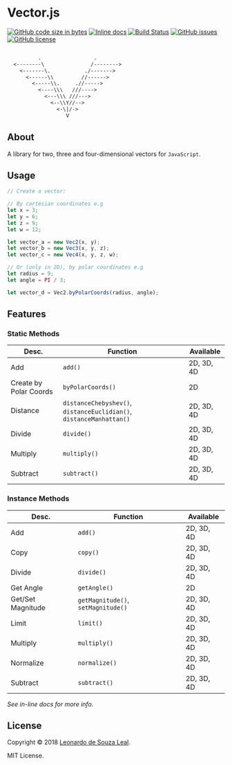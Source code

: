 # Vector.js

[![GitHub code size in bytes](https://img.shields.io/github/languages/code-size/Wikarot/Vector.js.svg)](https://github.com/Wikarot/Vector.js)
[![Inline docs](http://inch-ci.org/github/Wikarot/Vector.js.svg?branch=master&style=shields)](http://inch-ci.org/github/Wikarot/Vector.js)
[![Build Status](https://scrutinizer-ci.com/g/Wikarot/Vector.js/badges/build.png?b=master)](https://scrutinizer-ci.com/g/Wikarot/Vector.js/build-status/master)
[![GitHub issues](https://img.shields.io/github/issues/Wikarot/Vector.js.svg)](https://github.com/Wikarot/Vector.js/issues)
[![GitHub license](https://img.shields.io/github/license/Wikarot/Vector.js.svg)](https://github.com/Wikarot/Vector.js/blob/master/LICENSE)

```txt

          .                 .
  <--------\               /-------->
    <-------\.           ./------->
      <------\\         //------>
        <-----\\.     .//----->
          <----\\\   ///---->
            <---\\\ ///--->
              <--\\Y//-->
                <-\|/->
                   V

```

## About

A library for two, three and four-dimensional vectors for `JavaScript`.

## Usage

```JavaScript
// Create a vector:

// By cartesian coordinates e.g
let x = 3;
let y = 6;
let z = 9;
let w = 12;

let vector_a = new Vec2(x, y);
let vector_b = new Vec3(x, y, z);
let vector_c = new Vec4(x, y, z, w);

// Or (only in 2D), by polar coordinates e.g
let radius = 9;
let angle = PI / 3;

let vector_d = Vec2.byPolarCoords(radius, angle);
```

## Features

### Static Methods

| Desc. | Function | Available |
| --- | --- | --- |
| Add | `add()` | 2D, 3D, 4D |
| Create by Polar Coords | `byPolarCoords()` | 2D |
| Distance | `distanceChebyshev()`, `distanceEuclidian()`, `distanceManhattan()` | 2D, 3D, 4D |
| Divide | `divide()` | 2D, 3D, 4D |
| Multiply | `multiply()` | 2D, 3D, 4D |
| Subtract | `subtract()` | 2D, 3D, 4D |

### Instance Methods

| Desc. | Function | Available |
| --- | --- | --- |
| Add | `add()` | 2D, 3D, 4D |
| Copy | `copy()` | 2D, 3D, 4D |
| Divide | `divide()` | 2D, 3D, 4D |
| Get Angle | `getAngle()` | 2D |
| Get/Set Magnitude | `getMagnitude()`, `setMagnitude()` | 2D, 3D, 4D |
| Limit | `limit()` | 2D, 3D, 4D |
| Multiply | `multiply()` | 2D, 3D, 4D |
| Normalize | `normalize()` | 2D, 3D, 4D |
| Subtract | `subtract()` | 2D, 3D, 4D |

*See in-line docs for more info.*

## License

Copyright &copy; 2018 [Leonardo de Souza Leal](https://github.com/Wikarot "GitHub profile").

MIT License.
